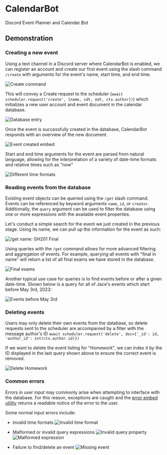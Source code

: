 # CalendarBot

Discord Event Planner and Calendar Bot

## Demonstration

### Creating a new event

Using a text channel in a Discord server where CalendarBot is enabled, we can register an account and create our first event using the slash command `/create` with arguments for the event's name, start time, and end time.

![Create command](https://i.imgur.com/xjNeAJQ.png)

This will convey a Create request to the scheduler (`await scheduler.request('create', [name, sdt, edt, ctx.author])`) which initializes a new user account and event document in the calendar database.

![Database entry](https://i.imgur.com/WLFZxq0.png)

Once the event is successfully created in the database, CalendarBot responds with an overview of the new document.

![Event created embed](https://i.imgur.com/Uo0foRs.png)

Start and end time arguments for the event are parsed from natural language, allowing for the interpretation of a variety of date-time formats and relative times such as "now"

![Different time formats](https://i.imgur.com/GDLVVEf.png)

### Reading events from the database

Existing event objects can be queried using the `/get` slash command. Events can be referenced by keyword arguments `name`, `id`, or `creator`. Additionally, the `query` argument can be used to filter the database using one or more expressions with the available event properties.

Let's conduct a simple search for the event we just created in the previous stage. Using its name, we can pull up the information for the event as such:

![/get name: GH201 Final](https://i.imgur.com/uYcR1xA.png)

Using queries with the `/get` command allows for more advanced filtering and aggregation of events. For example, querying all events with "final in name" will return a list of all final exams we have stored in the database.

![Final exams](https://i.imgur.com/Up42xR8.png)

Another typical use case for queries is to find events before or after a given date-time. Shown below is a query for all of Jace's events which start before May 3rd, 2023:

![Events before May 3rd](https://i.imgur.com/YNJH3kJ.png)

### Deleting events

Users may only delete their own events from the database, so delete requests sent to the scheduler are accompanied by a filter with the message author's ID
`await scheduler.request('delete', doc={'_id': id, 'author_id': int(ctx.author.id)})`

If we want to delete the event listing for "Homework", we can index it by the ID displayed in the last query shown above to ensure the correct event is removed.

![Delete Homework](https://i.imgur.com/JjfuOhI.png)

### Common errors

Errors in user input may commonly arise when attempting to interface with the database. For this reason, exceptions are caught and the [error embed utility](utils.py) returns a readable notice of the error to the user.

Some normal input errors include:

- Invalid time formats ![Invalid time format](https://i.imgur.com/9x90eNO.png)

- Malformed or invalid query expressions ![Invalid query property](https://i.imgur.com/f92MuiK.png) ![Malformed expression](https://i.imgur.com/byS5Wza.png)

- Failure to find/delete an event ![Missing event](https://i.imgur.com/QBatu93.png)
